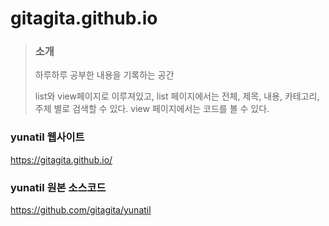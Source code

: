 # gitagita.github.io

> ### 소개
> 하루하루 공부한 내용을 기록하는 공간
> 
> list와 view페이지로 이루져있고, 
> list 페이지에서는 전체, 제목, 내용, 카테고리, 주제 별로 검색할 수 있다. 
> view 페이지에서는 코드를 볼 수 있다.

### yunatil 웹사이트
https://gitagita.github.io/

### yunatil 원본 소스코드
https://github.com/gitagita/yunatil
